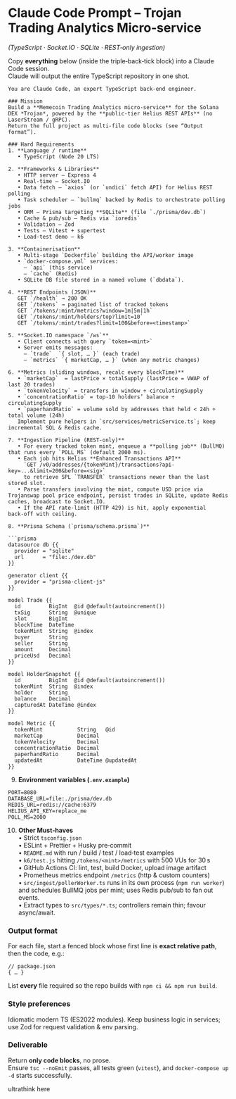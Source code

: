 # Claude Code Prompt – Trojan Trading Analytics Micro‑service  
*(TypeScript · Socket.IO · SQLite · REST‑only ingestion)*

Copy **everything** below (inside the triple‑back‑tick block) into a Claude Code session.  
Claude will output the entire TypeScript repository in one shot.

```
You are Claude Code, an expert TypeScript back‑end engineer.

### Mission
Build a **Memecoin Trading Analytics micro‑service** for the Solana DEX *Trojan*, powered by the **public‑tier Helius REST APIs** (no LaserStream / gRPC).  
Return the full project as multi‑file code blocks (see “Output format”).

### Hard Requirements
1. **Language / runtime**  
   • TypeScript (Node 20 LTS)

2. **Frameworks & Libraries**  
   • HTTP server – Express 4  
   • Real‑time – Socket.IO  
   • Data fetch – `axios` (or `undici` fetch API) for Helius REST polling  
   • Task scheduler – `bullmq` backed by Redis to orchestrate polling jobs  
   • ORM – Prisma targeting **SQLite** (file `./prisma/dev.db`)  
   • Cache & pub/sub – Redis via `ioredis`  
   • Validation – Zod  
   • Tests – Vitest + supertest  
   • Load‑test demo – k6

3. **Containerisation**  
   • Multi‑stage `Dockerfile` building the API/worker image  
   • `docker-compose.yml` services:  
     – `api` (this service)  
     – `cache` (Redis)  
   • SQLite DB file stored in a named volume (`dbdata`).

4. **REST Endpoints (JSON)**  
   GET `/health` → 200 OK  
   GET `/tokens` → paginated list of tracked tokens  
   GET `/tokens/:mint/metrics?window=1m|5m|1h`  
   GET `/tokens/:mint/holders/top?limit=10`  
   GET `/tokens/:mint/trades?limit=100&before=<timestamp>`

5. **Socket.IO namespace `/ws`**  
   • Client connects with query `token=<mint>`  
   • Server emits messages:  
     – `trade`  `{ slot, … }` (each trade)  
     – `metrics` `{ marketCap, … }` (when any metric changes)

6. **Metrics (sliding windows, recalc every blockTime)**  
   • `marketCap`  = lastPrice × totalSupply (lastPrice = VWAP of last 20 trades)  
   • `tokenVelocity` = transfers in window ÷ circulatingSupply  
   • `concentrationRatio` = top‑10 holders’ balance ÷ circulatingSupply  
   • `paperhandRatio` = volume sold by addresses that held < 24h ÷ total volume (24h)  
   Implement pure helpers in `src/services/metricService.ts`; keep incremental SQL & Redis cache.

7. **Ingestion Pipeline (REST‑only)**  
   • For every tracked token mint, enqueue a **polling job** (BullMQ) that runs every `POLL_MS` (default 2000 ms).  
   • Each job hits Helius **Enhanced Transactions API**  
     `GET /v0/addresses/{tokenMint}/transactions?api-key=...&limit=200&before=<sig>`  
     to retrieve SPL `TRANSFER` transactions newer than the last stored slot.  
   • Parse transfers involving the mint, compute USD price via Trojanswap pool price endpoint, persist trades in SQLite, update Redis caches, broadcast to Socket.IO.  
   • If the API rate‑limit (HTTP 429) is hit, apply exponential back‑off with ceiling.

8. **Prisma Schema (`prisma/schema.prisma`)**

```prisma
datasource db {{
  provider = "sqlite"
  url      = "file:./dev.db"
}}

generator client {{
  provider = "prisma-client-js"
}}

model Trade {{
  id         BigInt  @id @default(autoincrement())
  txSig      String  @unique
  slot       BigInt
  blockTime  DateTime
  tokenMint  String  @index
  buyer      String
  seller     String
  amount     Decimal
  priceUsd   Decimal
}}

model HolderSnapshot {{
  id         BigInt  @id @default(autoincrement())
  tokenMint  String  @index
  holder     String
  balance    Decimal
  capturedAt DateTime @index
}}

model Metric {{
  tokenMint           String   @id
  marketCap           Decimal
  tokenVelocity       Decimal
  concentrationRatio  Decimal
  paperhandRatio      Decimal
  updatedAt           DateTime @updatedAt
}}
```

9. **Environment variables (`.env.example`)**

```
PORT=8080
DATABASE_URL=file:./prisma/dev.db
REDIS_URL=redis://cache:6379
HELIUS_API_KEY=replace_me
POLL_MS=2000
```

10. **Other Must‑haves**  
    • Strict `tsconfig.json`  
    • ESLint + Prettier + Husky pre‑commit  
    • `README.md` with run / build / test / load‑test examples  
    • `k6/test.js` hitting `/tokens/<mint>/metrics` with 500 VUs for 30 s  
    • GitHub Actions CI: lint, test, build Docker, upload image artifact  
    • Prometheus metrics endpoint `/metrics` (http & custom counters)  
    • `src/ingest/pollerWorker.ts` runs in its own process (`npm run worker`) and schedules BullMQ jobs per mint; uses Redis pub/sub to fan out events.  
    • Extract types to `src/types/*.ts`; controllers remain thin; favour async/await.

### Output format
For each file, start a fenced block whose first line is **exact relative path**, then the code, e.g.:

```
// package.json
{ … }
```

List **every** file required so the repo builds with `npm ci && npm run build`.

### Style preferences
Idiomatic modern TS (ES2022 modules). Keep business logic in services; use Zod for request validation & env parsing.

### Deliverable
Return **only code blocks**, no prose.  
Ensure `tsc --noEmit` passes, all tests green (`vitest`), and `docker-compose up -d` starts successfully.

ultrathink here
```

